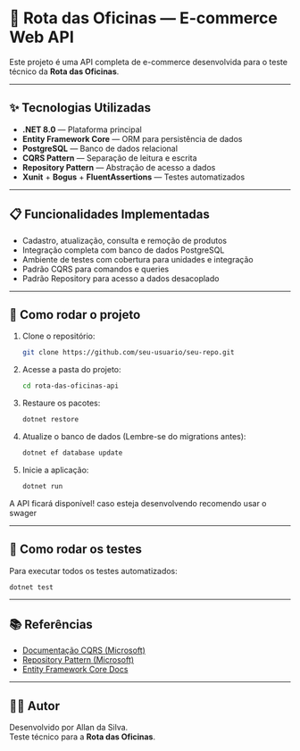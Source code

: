 # 🛒 Rota das Oficinas — E-commerce Web API

Este projeto é uma API completa de e-commerce desenvolvida para o teste técnico da **Rota das Oficinas**.

---

## ✨ Tecnologias Utilizadas

- **.NET 8.0** — Plataforma principal
- **Entity Framework Core** — ORM para persistência de dados
- **PostgreSQL** — Banco de dados relacional
- **CQRS Pattern** — Separação de leitura e escrita
- **Repository Pattern** — Abstração de acesso a dados
- **Xunit** + **Bogus** + **FluentAssertions** — Testes automatizados

---

## 📋 Funcionalidades Implementadas

- Cadastro, atualização, consulta e remoção de produtos
- Integração completa com banco de dados PostgreSQL
- Ambiente de testes com cobertura para unidades e integração
- Padrão CQRS para comandos e queries
- Padrão Repository para acesso a dados desacoplado

---

## 🚀 Como rodar o projeto

1. Clone o repositório:
   ```bash
   git clone https://github.com/seu-usuario/seu-repo.git

2. Acesse a pasta do projeto:
   ```bash
   cd rota-das-oficinas-api
   ```

3. Restaure os pacotes:
   ```bash
   dotnet restore
   ```

4. Atualize o banco de dados (Lembre-se do migrations antes):
   ```bash
   dotnet ef database update
   ```

5. Inicie a aplicação:
   ```bash
   dotnet run
   ```

A API ficará disponível! caso esteja desenvolvendo recomendo usar o swager

---

## 🧪 Como rodar os testes

Para executar todos os testes automatizados:

```bash
dotnet test
```


---

## 📚 Referências

- [Documentação CQRS (Microsoft)](https://learn.microsoft.com/en-us/azure/architecture/patterns/cqrs)
- [Repository Pattern (Microsoft)](https://learn.microsoft.com/en-us/dotnet/architecture/microservices/microservice-ddd-cqrs-patterns/infrastructure-persistence-layer-design)
- [Entity Framework Core Docs](https://learn.microsoft.com/en-us/ef/core/)

---

## 👨‍💻 Autor

Desenvolvido por Allan da Silva.  
Teste técnico para a **Rota das Oficinas**.
```